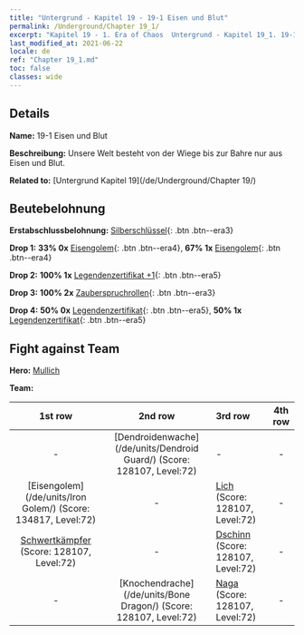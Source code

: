 ```yaml
---
title: "Untergrund - Kapitel 19 - 19-1 Eisen und Blut"
permalink: /Underground/Chapter 19_1/
excerpt: "Kapitel 19 - 1. Era of Chaos  Untergrund - Kapitel 19_1. 19-1 Eisen und Blut"
last_modified_at: 2021-06-22
locale: de
ref: "Chapter 19_1.md"
toc: false
classes: wide
---
```


## Details

 **Name:** 19-1 Eisen und Blut

 **Beschreibung:** Unsere Welt besteht von der Wiege bis zur Bahre nur aus Eisen und Blut.

 **Related to:** [Untergrund Kapitel 19](/de/Underground/Chapter 19/)

## Beutebelohnung

 **Erstabschlussbelohnung:** [Silberschlüssel](/ItemsDE/con_693/){: .btn .btn--era3}

 **Drop 1:** **33% 0x** [Eisengolem](/ItemsDE/unt_237/){: .btn .btn--era4}, **67% 1x** [Eisengolem](/ItemsDE/unt_237/){: .btn .btn--era4}

 **Drop 2:** **100% 1x** [Legendenzertifikat +1](/ItemsDE/mat_74/){: .btn .btn--era5}

 **Drop 3:** **100% 2x** [Zauberspruchrollen](/ItemsDE/con_694/){: .btn .btn--era3}

 **Drop 4:** **50% 0x** [Legendenzertifikat](/ItemsDE/mat_67/){: .btn .btn--era5}, **50% 1x** [Legendenzertifikat](/ItemsDE/mat_67/){: .btn .btn--era5}


## Fight against Team
 **Hero:** [Mullich](/de/heroes/Mullich/)

 **Team:**


  | 1st row | 2nd row | 3rd row | 4th row |
  |:----:|:----:|:----|:----:|
  | - | [Dendroidenwache](/de/units/Dendroid Guard/) (Score: 128107, Level:72)  | - | - |
  | [Eisengolem](/de/units/Iron Golem/) (Score: 134817, Level:72)  | - | [Lich](/de/units/Lich/) (Score: 128107, Level:72)  | - |
  | [Schwertkämpfer](/de/units/Swordsman/) (Score: 128107, Level:72)  | - | [Dschinn](/de/units/Genie/) (Score: 128107, Level:72)  | - |
  | - | [Knochendrache](/de/units/Bone Dragon/) (Score: 128107, Level:72)  | [Naga](/de/units/Naga/) (Score: 128107, Level:72)  | - |


